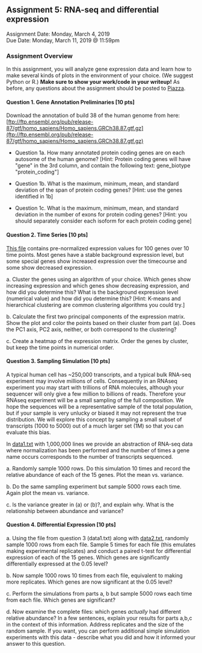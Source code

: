 ## Assignment 5: RNA-seq and differential expression
Assignment Date: Monday, March 4, 2019  
Due Date: Monday, March 11, 2019 @ 11:59pm  

### Assignment Overview

In this assignment, you will analyze gene expression data and learn how to make several kinds of plots in the environment of your choice. 
(We suggest Python or R.) **Make sure to show your work/code in your writeup!** As before, any questions about the assignment should be posted to 
[Piazza](https://piazza.com/jhu/spring2019/en601749/home).


#### Question 1. Gene Annotation Preliminaries [10 pts]

Download the annotation of build 38 of the human genome from here:
[ftp://ftp.ensembl.org/pub/release-87/gtf/homo_sapiens/Homo_sapiens.GRCh38.87.gtf.gz](ftp://ftp.ensembl.org/pub/release-87/gtf/homo_sapiens/Homo_sapiens.GRCh38.87.gtf.gz)

- Question 1a. How many annotated protein coding genes are on each autosome of the human genome? [Hint: Protein coding genes will have "gene" in the 3rd column, and contain the following text: gene\_biotype "protein\_coding"]

- Question 1b. What is the maximum, minimum, mean, and standard deviation of the span of protein coding genes? [Hint: use the genes identified in 1b]

- Question 1c. What is the maximum, minimum, mean, and standard deviation in the number of exons for protein coding genes? [Hint: you should separately consider each isoform for each protein coding gene]


#### Question 2. Time Series [10 pts]

[This file](http://schatz-lab.org/teaching/exercises/rnaseq/rnaseq.1.expression/expression.txt) contains pre-normalized expression 
values for 100 genes over 10 time points. Most genes have a stable background expression level, but some special genes show increased 
expression over the timecourse and some show decreased expression.

a. Cluster the genes using an algorithm of your choice. Which genes show increasing expression and which genes show decreasing expression, 
and how did you determine this? What is the background expression level (numerical value) and how did you determine this? 
[Hint: K-means and hierarchical clustering are common clustering algorithms you could try.]

b. Calculate the first two principal components of the expression matrix. Show the plot and color the points based on their cluster from part (a). 
Does the PC1 axis, PC2 axis, neither, or both correspond to the clustering?

c. Create a heatmap of the expression matrix. Order the genes by cluster, but keep the time points in numerical order.


#### Question 3. Sampling Simulation [10 pts]

A typical human cell has ~250,000 transcripts, and a typical bulk RNA-seq experiment may involve millions of cells. Consequently
in an RNAseq experiment you may start with trillions of RNA molecules, although your sequencer will only give a few million to billions of reads. 
Therefore your RNAseq experiment will be a small sampling of the full composition. We hope the sequences will be a representative
sample of the total population, but if your sample is very unlucky or biased it may not represent the true distribution. We will explore
this concept by sampling a small subset of transcripts (1000 to 5000) out of a much larger set (1M) so that you can evaluate this bias.

In [data1.txt](data1.txt) with 1,000,000 lines we provide an abstraction of RNA-seq data where normalization has been performed and 
the number of times a gene name occurs corresponds to the number of transcripts sequenced.

a. Randomly sample 1000 rows. Do this simulation 10 times and record the relative abundance of each of the 15 genes. Plot the mean vs. variance.

b. Do the same sampling experiment but sample 5000 rows each time. Again plot the mean vs. variance.

c. Is the variance greater in (a) or (b)?, and explain why. What is the relationship between abundance and variance? 


#### Question 4. Differential Expression [10 pts]

a. Using the file from question 3 (data1.txt) along with [data2.txt](data2.txt), randomly sample 1000 rows from each file. 
Sample 5 times for each file (this emulates making experimental replicates) and conduct a paired t-test for 
differential expression of each of the 15 genes. Which genes are significantly differentially expressed at the 0.05 level?

b. Now sample 1000 rows 10 times from each file, equivalent to making more replicates. Which genes are now significant at the 0.05 level?

c. Perform the simulations from parts a, b but sample 5000 rows each time from each file. Which genes are significant? 

d. Now examine the complete files: which genes *actually* had different relative abundance? In a few sentences, explain your results for parts a,b,c in the 
context of this information. Address replicates and the size of the random sample. If you want, you can perform additional simple simulation 
experiments with this data - describe what you did and how it informed your answer to this question.

